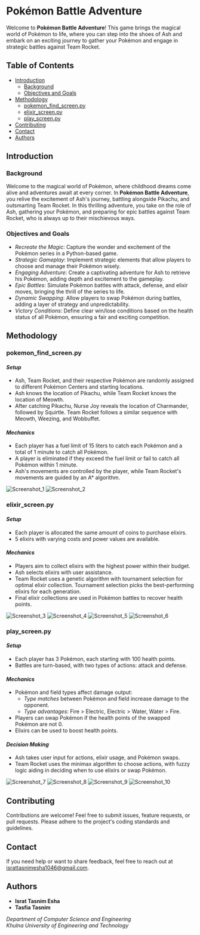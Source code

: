 # **Pokémon Battle Adventure**

Welcome to **Pokémon Battle Adventure**! This game brings the magical world of Pokémon to life, where you can step into the shoes of Ash and embark on an exciting journey to gather your Pokémon and engage in strategic battles against Team Rocket.

## **Table of Contents**
- [Introduction](#introduction)
  - [Background](#background)
  - [Objectives and Goals](#objectives-and-goals)
- [Methodology](#methodology)
  - [pokemon_find_screen.py](#pokemon_find_screenpy)
  - [elixir_screen.py](#elixir_screenpy)
  - [play_screen.py](#play_screenpy)
- [Contributing](#contributing)
- [Contact](#contact)
- [Authors](#authors)

## **Introduction**

### **Background**

Welcome to the magical world of Pokémon, where childhood dreams come alive and adventures await at every corner. In **Pokémon Battle Adventure**, you relive the excitement of Ash's journey, battling alongside Pikachu, and outsmarting Team Rocket. In this thrilling adventure, you take on the role of Ash, gathering your Pokémon, and preparing for epic battles against Team Rocket, who is always up to their mischievous ways.

### **Objectives and Goals**
- *Recreate the Magic*: Capture the wonder and excitement of the Pokémon series in a Python-based game.
- *Strategic Gameplay*: Implement strategic elements that allow players to choose and manage their Pokémon wisely.
- *Engaging Adventure*: Create a captivating adventure for Ash to retrieve his Pokémon, adding depth and excitement to the gameplay.
- *Epic Battles*: Simulate Pokémon battles with attack, defense, and elixir moves, bringing the thrill of the series to life.
- *Dynamic Swapping*: Allow players to swap Pokémon during battles, adding a layer of strategy and unpredictability.
- *Victory Conditions*: Define clear win/lose conditions based on the health status of all Pokémon, ensuring a fair and exciting competition.

## **Methodology**

### **pokemon_find_screen.py**

#### *Setup*
- Ash, Team Rocket, and their respective Pokémon are randomly assigned to different Pokémon Centers and starting locations.
- Ash knows the location of Pikachu, while Team Rocket knows the location of Meowth.
- After catching Pikachu, Nurse Joy reveals the location of Charmander, followed by Squirtle. Team Rocket follows a similar sequence with Meowth, Weezing, and Wobbuffet.

#### *Mechanics*
- Each player has a fuel limit of 15 liters to catch each Pokémon and a total of 1 minute to catch all Pokémon.
- A player is eliminated if they exceed the fuel limit or fail to catch all Pokémon within 1 minute.
- Ash's movements are controlled by the player, while Team Rocket's movements are guided by an A* algorithm.

![Screenshot_1](https://github.com/user-attachments/assets/3739e050-e7cc-41cf-be0f-ff576a33c303)
![Screenshot_2](https://github.com/user-attachments/assets/35098766-8068-4d25-9741-4387570dfc03)

### **elixir_screen.py**

#### *Setup*
- Each player is allocated the same amount of coins to purchase elixirs.
- 5 elixirs with varying costs and power values are available.

#### *Mechanics*
- Players aim to collect elixirs with the highest power within their budget.
- Ash selects elixirs with user assistance.
- Team Rocket uses a genetic algorithm with tournament selection for optimal elixir collection. Tournament selection picks the best-performing elixirs for each generation.
- Final elixir collections are used in Pokémon battles to recover health points.

![Screenshot_3](https://github.com/user-attachments/assets/71a4c888-d902-4967-a003-4fdc50e3d9e5)
![Screenshot_4](https://github.com/user-attachments/assets/7814f2b2-14d6-4f23-9cd2-778c662ed38a)
![Screenshot_5](https://github.com/user-attachments/assets/944e961a-9d76-4f3b-ae4c-19bb75c74f5f)
![Screenshot_6](https://github.com/user-attachments/assets/a774a69c-74aa-4801-9ec1-8c923e53a0c5)

### **play_screen.py**

#### *Setup*
- Each player has 3 Pokémon, each starting with 100 health points.
- Battles are turn-based, with two types of actions: attack and defense.

#### *Mechanics*
- Pokémon and field types affect damage output:
  - *Type matches* between Pokémon and field increase damage to the opponent.
  - *Type advantages*: Fire > Electric, Electric > Water, Water > Fire.
- Players can swap Pokémon if the health points of the swapped Pokémon are not 0.
- Elixirs can be used to boost health points.

#### *Decision Making*
- Ash takes user input for actions, elixir usage, and Pokémon swaps.
- Team Rocket uses the minimax algorithm to choose actions, with fuzzy logic aiding in deciding when to use elixirs or swap Pokémon.

![Screenshot_7](https://github.com/user-attachments/assets/d890b07e-88fc-4db5-8250-a6be42c59278)
![Screenshot_8](https://github.com/user-attachments/assets/35fd2717-c7f7-4738-a0a8-bdf1d1b44867)
![Screenshot_9](https://github.com/user-attachments/assets/ad39fe70-90bd-4160-9261-9bd40d4c46f0)
![Screenshot_10](https://github.com/user-attachments/assets/3926adbe-5afb-4e58-80c1-17958e51190d)

## **Contributing**

Contributions are welcome! Feel free to submit issues, feature requests, or pull requests. Please adhere to the project's coding standards and guidelines.

## **Contact**

If you need help or want to share feedback, feel free to reach out at [israttasnimesha1046@gmail.com](mailto:israttasnimesha1046@gmail.com).

## **Authors**

- **Israt Tasnim Esha**
- **Tasfia Tasnim**

*Department of Computer Science and Engineering*  
*Khulna University of Engineering and Technology*
